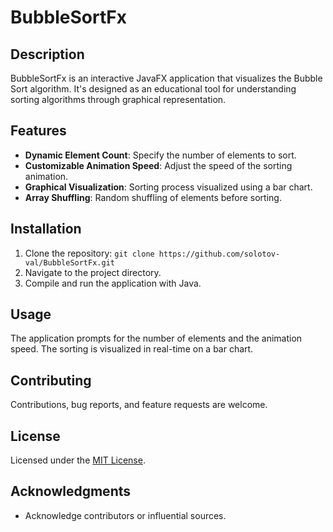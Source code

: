 # BubbleSortFx

## Description
BubbleSortFx is an interactive JavaFX application that visualizes the Bubble Sort algorithm. It's designed as an educational tool for understanding sorting algorithms through graphical representation.

## Features
- **Dynamic Element Count**: Specify the number of elements to sort.
- **Customizable Animation Speed**: Adjust the speed of the sorting animation.
- **Graphical Visualization**: Sorting process visualized using a bar chart.
- **Array Shuffling**: Random shuffling of elements before sorting.

## Installation
1. Clone the repository: `git clone https://github.com/solotov-val/BubbleSortFx.git`
2. Navigate to the project directory.
3. Compile and run the application with Java.

## Usage
The application prompts for the number of elements and the animation speed. The sorting is visualized in real-time on a bar chart.

## Contributing
Contributions, bug reports, and feature requests are welcome.

## License
Licensed under the [MIT License](LICENSE).

## Acknowledgments
- Acknowledge contributors or influential sources.

